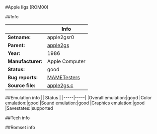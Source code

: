 #Apple IIgs (ROM00)

##Info

||Info|
|-----|-----|
|**Setname:**|apple2gsr0
|**Parent:**|[apple2gs](apple2gs.md)
|**Year:**|1986
|**Manufacturer:**|Apple Computer
|**Status:**|good
|**Bug reports:**|[MAMETesters](http://mametesters.org/view_all_set.php?type=1&temporary=y&search=apple2gs.c)
|**Source file:**|[apple2gs.c](https://github.com/mamedev/mame/blob/master/src/mess/drivers/apple2gs.c)

##Emulation info
|| Status |
|-----|-----|
|Overall emulation:|good
|Color emulation:|good
|Sound emulation:|good
|Graphics emulation:|good
|Savestates:|supported

##Tech info

##Romset info

<!--- START OF EDITED COMMENT DO NOT TOUCH TEXT ABOVE-->
